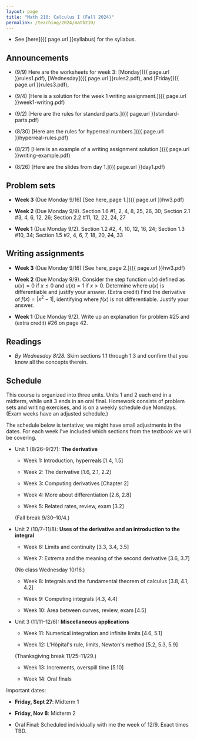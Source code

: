 ```yaml
---
layout: page
title: "Math 210: Calculus I (Fall 2024)"
permalink: /teaching/2024/math210/
---
```


* See [here]({{ page.url }}syllabus) for the syllabus.


Announcements
-------------

* (9/9) Here are the worksheets for week 3: [Monday]({{ page.url }}rules1.pdf), [Wednesday]({{ page.url }}rules2.pdf), and [Friday]({{ page.url }}rules3.pdf),

* (9/4) [Here is a solution for the week 1 writing assignment.]({{ page.url }}week1-writing.pdf)

* (9/2) [Here are the rules for standard parts.]({{ page.url }}standard-parts.pdf)

* (8/30) [Here are the rules for hyperreal numbers.]({{ page.url }}hyperreal-rules.pdf)

* (8/27) [Here is an example of a writing assignment solution.]({{ page.url }}writing-example.pdf)

* (8/26) [Here are the slides from day 1.]({{ page.url }}day1.pdf)

Problem sets
-------

* **Week 3** (Due Monday 9/16) [See here, page 1.]({{ page.url }}hw3.pdf)

* **Week 2** (Due Monday 9/9). Section 1.6 #1, 2, 4, 8, 25, 26, 30; Section 2.1 #3, 4, 6, 12, 26; Section 2.2 #11, 12, 22, 24, 27

* **Week 1** (Due Monday 9/2). Section 1.2 #2, 4, 10, 12, 16, 24; Section 1.3 #10, 34; Section 1.5 #2, 4, 6, 7, 18, 20, ~~24~~, 33

Writing assignments
-------

* **Week 3** (Due Monday 9/16) [See here, page 2.]({{ page.url }}hw3.pdf)

* **Week 2** (Due Monday 9/9). Consider the step function $u(x)$ defined as $u(x) = 0$ if $x \le 0$ and $u(x) = 1$ if $x > 0$. Determine where $u(x)$ is differentiable and justify your answer. (Extra credit) Find the derivative of $f(x) = \lvert x^2 - 1 \rvert$, identifying where $f(x)$ is not differentiable. Justify your answer.

* **Week 1** (Due Monday 9/2). Write up an explanation for problem #25 and (extra credit) #26 on page 42.

Readings
--------

* *By Wednesday 8/28.* Skim sections 1.1 through 1.3 and confirm that you know all the concepts therein.

Schedule
--------

This course is organized into three units. Units 1 and 2 each end in a midterm, while unit 3 ends in an oral final. Homework consists of problem sets and writing exercises, and is on a weekly schedule due Mondays. (Exam weeks have an adjusted schedule.)

The schedule below is tentative; we might have small adjustments in the dates. For each week I've included which sections from the textbook we will be covering.

* Unit 1 (8/26–9/27): **The derivative**

    * Week 1: Introduction, hyperreals [1.4, 1.5]
	
    * Week 2: The derivative [1.6, 2.1, 2.2]
	
    * Week 3: Computing derivatives [Chapter 2]
	
    * Week 4: More about differentiation [2.6, 2.8]
	
    * Week 5: Related rates, review, exam [3.2]
	
	(Fall break 9/30–10/4.)
	
* Unit 2 (10/7–11/8): **Uses of the derivative and an introduction to the integral**

    * Week 6: Limits and continuity [3.3, 3.4, 3.5]
	
    * Week 7: Extrema and the meaning of the second derivative [3.6, 3.7]
	
	(No class Wednesday 10/16.)
	
    * Week 8: Integrals and the fundamental theorem of calculus [3.8, 4.1, 4.2]
	
    * Week 9: Computing integrals [4.3, 4.4]
	
    * Week 10: Area between curves, review, exam [4.5]
	
* Unit 3 (11/11–12/6): **Miscellaneous applications**

    * Week 11: Numerical integration and infinite limits [4.6, 5.1]

    * Week 12: L'Hôpital's rule, limits, Newton's method [5.2, 5.3, 5.9]
	
	(Thanksgiving break 11/25–11/29.)
	
    * Week 13: Increments, overspill time [5.10]
	
    * Week 14: Oral finals
	
Important dates:

* **Friday, Sept 27**: Midterm 1
	
* **Friday, Nov 8**: Midterm 2
	
* Oral Final: Scheduled individually with me the week of 12/9. Exact times TBD.
